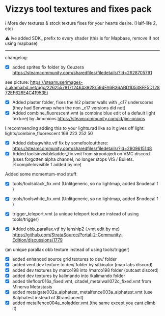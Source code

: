 # Vizzys tool textures and fixes pack
ℹ️ More dev textures & stock texture fixes for your hearts desire. (Half-life 2, etc)

⚠️ Ive added SDK_ prefix to every shader (this is for Mapbase, remove if not using mapbase)

---
changelog:

- [x] added sprites fix folder by Ceuzera https://steamcommunity.com/sharedfiles/filedetails/?id=2928705791

see picture: https://steamuserimages-a.akamaihd.net/ugc/2262557817124643928/594FA6B36ABD1D538EF5D12872EF626E4C41953E/

- [x] Added plaster folder, fixes the hl2 plaster walls with _c17 underscores (they had $envmap when the non _c17 versions did not)
- [x] Added combine_fluorescent.vmt (a combine blue edit of a default light texture) by Jimonions https://steamcommunity.com/id/jim-onions

I recommending adding this to your lights.rad like so it gives off light: lights/combine_fluorescent	169 223 252 50

- [x] Added debugwhite.vtf fix by somefooloutthere: https://steamcommunity.com/sharedfiles/filedetails/?id=2909615148
- [x] Added toolsinvisibleladder_fix.vmt from siryodajedi on VMC discord 
(uses forgotten alpha channel, no longer stops VIS / Bullets. %compileInvisible 1 added by me)

Added some momentum-mod stuff: 
- [x] tools/toolsblack_fix.vmt (Unlitgeneric, so no lightmap, added $nodecal 1 )
- [x] tools/toolswhite_fix.vmt (Unlitgeneric, so no lightmap, added $nodecal 1 )
- [x] trigger_teleport.vmt (a unique teleport texture instead of using tools/trigger)

- [x] Added obb_parallax.vtf by lenship2 (.vmt edit by me) https://github.com/StrataSource/Portal-2-Community-Edition/discussions/1779 

(an unique parallax obb texture instead of using tools/trigger)
- [x] added enhanced source grid textures to dev/ folder
- [x] added vent dev texture to dev/ folder by sitkinator  (map labs discord)
- [x] added dev textures by marco198 into /marco198 folder (outcast discord)
- [x] added dev textures by kalimando into /kalimando folder
- [x] added tilefloor016a_fixed.vmt, citadel_metalwall072c_fixed.vmt from Minerva Metastasis
- [x] added metalgate002a_alphatest, metalfence003a_alphatest.vmt (use $alphatest instead of $translucent)
- [x] added metalfence004a_noladder.vmt (the same except you cant climb it)
